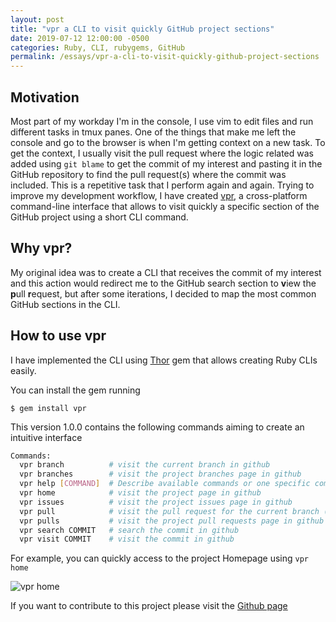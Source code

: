 ```yaml
---
layout: post
title: "vpr a CLI to visit quickly GitHub project sections"
date: 2019-07-12 12:00:00 -0500
categories: Ruby, CLI, rubygems, GitHub
permalink: /essays/vpr-a-cli-to-visit-quickly-github-project-sections
---
```


## Motivation

Most part of my workday I'm in the console, I use vim to edit files and run
different tasks in tmux panes. One of the things that make me left the console
and go to the browser is when I'm getting context on a new task.
To get the context, I usually visit the pull request where the logic related was added
using `git blame` to get the commit of my interest and pasting it in the GitHub repository
to find the pull request(s) where the commit was included. This is a repetitive task that
I perform again and again. Trying to improve my development workflow, I have created
[vpr](https://rubygems.org/gems/vpr), a  cross-platform command-line interface that
allows to visit quickly a specific section of the GitHub project using a short CLI
command.

## Why vpr?

My original idea was to create a CLI that receives the commit of my interest and this
action would redirect me to the GitHub search section to **v**iew the **p**ull **r**equest,
but after some iterations, I decided to map the most common GitHub sections in the CLI.

## How to use vpr

I have implemented the CLI using [Thor](https://github.com/erikhuda/thor) gem that allows
creating Ruby CLIs easily.

You can install the gem running

```
$ gem install vpr
```

This version 1.0.0 contains the following commands aiming to create an intuitive interface

```bash
Commands:
  vpr branch          # visit the current branch in github
  vpr branches        # visit the project branches page in github
  vpr help [COMMAND]  # Describe available commands or one specific command
  vpr home            # visit the project page in github
  vpr issues          # visit the project issues page in github
  vpr pull            # visit the pull request for the current branch (if exist) in github
  vpr pulls           # visit the project pull requests page in github
  vpr search COMMIT   # search the commit in github
  vpr visit COMMIT    # visit the commit in github
```

For example, you can quickly access to the project Homepage using `vpr home`

![vpr home](https://res.cloudinary.com/juancrg90/image/upload/v1562969660/vpr/vpr_home.gif)

If you want to contribute to this project please visit the [Github page](https://github.com/JuanCrg90/vpr)
